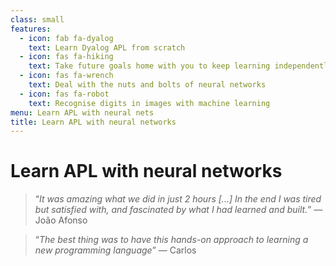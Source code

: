 ```yaml
---
class: small
features:
  - icon: fab fa-dyalog
    text: Learn Dyalog APL from scratch
  - icon: fas fa-hiking
    text: Take future goals home with you to keep learning independently
  - icon: fas fa-wrench
    text: Deal with the nuts and bolts of neural networks
  - icon: fas fa-robot
    text: Recognise digits in images with machine learning
menu: Learn APL with neural nets
title: Learn APL with neural networks
---
```


# Learn APL with neural networks

 > “*It was amazing what we did in just 2 hours [...] In the end I was tired but satisfied with, and fascinated by what I had learned and built.*”  &mdash; João Afonso

<!-- -->

 > “*The best thing was to have this hands-on approach to learning a new programming language*”  &mdash; Carlos